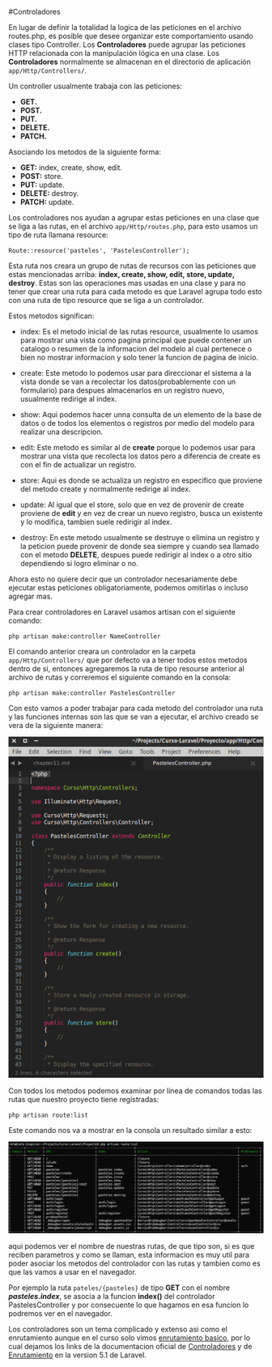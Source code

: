 #Controladores

En lugar de definir la totalidad la logica de las peticiones en el archivo routes.php, es posible que desee organizar este comportamiento usando clases tipo Controller. Los **Controladores** puede agrupar las peticiones HTTP relacionada con la manipulación lógica en una clase. Los **Controladores** normalmente se almacenan en el directorio de aplicación ```app/Http/Controllers/```.

Un controller usualmente trabaja con las peticiones:

* **GET.**
* **POST.**
* **PUT.**
* **DELETE.**
* **PATCH.**

Asociando los metodos de la siguiente forma:

* **GET:** index, create, show, edit.
* **POST:** store.
* **PUT:** update.
* **DELETE:** destroy.
* **PATCH:** update.



Los controladores nos ayudan a agrupar estas peticiones en una clase que se liga a las rutas, en el archivo ```app/Http/routes.php```, para esto usamos un tipo de ruta llamana resource:

```
Route::resource('pasteles', 'PastelesController');
```

Esta ruta nos creara un grupo de rutas de recursos con las peticiones que estas mencionadas arriba: **index, create, show, edit, store, update, destroy**. Estas son las operaciones mas usadas en una clase y para no tener que crear una ruta para cada metodo es que Laravel agrupa todo esto con una ruta de tipo resource que se liga a un controlador.

Estos metodos significan:

* index: Es el metodo inicial de las rutas resource, usualmente lo usamos para mostrar una vista como pagina principal que puede contener un catalogo o resumen de la informacion del modelo al cual pertenece o bien no mostrar informacion y solo tener la funcion de pagina de inicio.

* create: Este metodo lo podemos usar para direccionar el sistema a la vista donde se van a recolectar los datos(probablemente con un formulario) para despues almacenarlos en un registro nuevo, usualmente redirige al index.

* show: Aqui podemos hacer unna consulta de un elemento de la base de datos o de todos los elementos o registros por medio del modelo para realizar una descripcion.

* edit: Este metodo es similar al de **create** porque lo podemos usar para mostrar una vista que recolecta los datos pero a diferencia de create es con el fin de actualizar un registro.

* store: Aqui es donde se actualiza un registro en especifico que proviene del metodo create y normalmente redirige al index.

* update: Al igual que el store, solo que en vez de provenir de create proviene de **edit** y en vez de crear un nuevo registro, busca un existente y lo modifica, tambien suele redirigir al index.

* destroy: En este metodo usualmente se destruye o elimina un registro y la peticion puede provenir de donde sea siempre y cuando sea llamado con el metodo **DELETE**, despues puede redirigir al index o a otro sitio dependiendo si logro eliminar o no.

Ahora esto no quiere decir que un controlador necesariamente debe ejecutar estas peticiones obligatoriamente, podemos omitirlas o incluso agregar mas.

Para crear controladores en Laravel usamos artisan con el siguiente comando:

```
php artisan make:controller NameController
```

El comando anterior creara un controlador en la carpeta ```app/Http/Controllers/``` que por defecto va a tener todos estos metodos dentro de si, entonces agregaremos la ruta de tipo resourse anterior al archivo de rutas y correremos el siguiente comando en la consola:

```
php artisan make:controller PastelesController
```

Con esto vamos a poder trabajar para cada metodo del controlador una ruta y las funciones internas son las que se van a ejecutar, el archivo creado se vera de la siguiente manera:

![](images/PastelesController.png)

Con todos los metodos podemos examinar por linea de comandos todas las rutas que nuestro proyecto tiene registradas:

```
php artisan route:list
```

Este comando nos va a mostrar en la consola un resultado similar a esto:

![](images/route_list.png)

aqui podemos ver el nombre de nuestras rutas, de que tipo son, si es que reciben parametros y como se llaman, esta informacion es muy util para poder asociar los metodos del controlador con las rutas y tambien como es que las vamos a usar en el navegador.

Por ejemplo la ruta ```pateles/{pasteles}```  de tipo **GET** con el nombre ***pasteles.index***, se asocia a la funcion **index()** del controlador PastelesController y por consecuente lo que hagamos en esa funcion lo podremos ver en el navegador.

Los controladores son un tema complicado y extenso asi como el enrutamiento aunque en el curso solo vimos [enrutamiento basico](capitulos/chapter9.md), por lo cual dejamos los links de la documentacion oficial de [Controladores](http://laravel.com/docs/5.1/controllers) y de [Enrutamiento](http://laravel.com/docs/5.1/routing) en la version 5.1 de Laravel.
